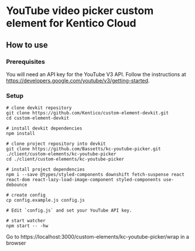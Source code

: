 # YouTube video picker custom element for Kentico Cloud

## How to use

### Prerequisites

You will need an API key for the YouTube V3 API. Follow the instructions at https://developers.google.com/youtube/v3/getting-started.

### Setup

```
# clone devkit repository
git clone https://github.com/Kentico/custom-element-devkit.git
cd custom-element-devkit

# install devkit dependencies
npm install

# clone project repository into devkit
git clone https://github.com/Bassetts/kc-youtube-picker.git ./client/custom-elements/kc-youtube-picker
cd ./client/custom-elements/kc-youtube-picker

# install project dependencies
npm i --save @types/styled-components downshift fetch-suspense react react-dom react-lazy-load-image-component styled-components use-debounce

# create config
cp config.example.js config.js

# Edit `config.js` and set your YouTube API key.

# start watcher
npm start -- -hw
```

Go to https://localhost:3000/custom-elements/kc-youtube-picker/wrap in a browser
